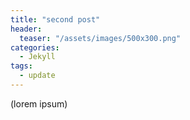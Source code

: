```yaml
---
title: "second post"
header:
  teaser: "/assets/images/500x300.png"
categories: 
  - Jekyll
tags:
  - update
---
```


(lorem ipsum)